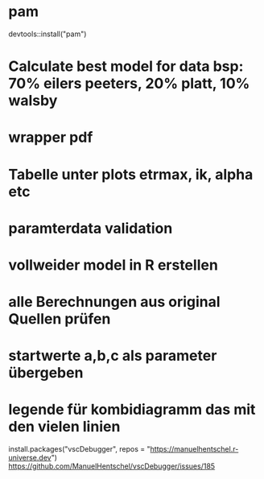# pam
devtools::install("pam")

# Calculate best model for data bsp: 70% eilers peeters, 20% platt, 10% walsby
# wrapper pdf
# Tabelle unter plots etrmax, ik, alpha etc
# paramterdata validation
# vollweider model in R erstellen
# alle Berechnungen aus original Quellen prüfen
# startwerte a,b,c als parameter übergeben
# legende für kombidiagramm das mit den vielen linien

install.packages("vscDebugger", repos = "https://manuelhentschel.r-universe.dev")
https://github.com/ManuelHentschel/vscDebugger/issues/185